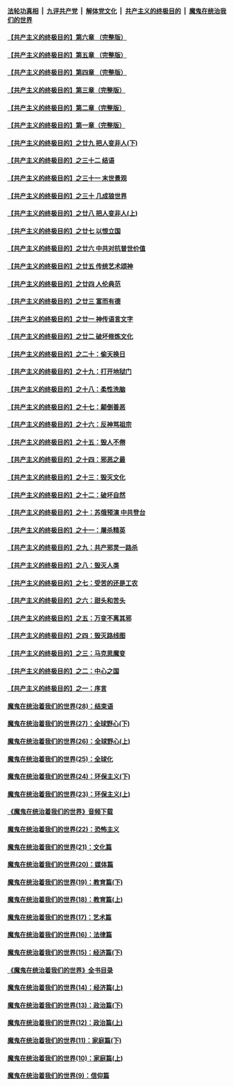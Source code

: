 ####  [法轮功真相](../../../../basic/blob/master/README.md?t=05030501) &nbsp;|&nbsp; [九评共产党](../../../../9ping.md/blob/master/README.md?t=05030501) &nbsp;|&nbsp; [解体党文化](../../../../jtdwh.md/blob/master/README.md?t=05030501)  &nbsp;|&nbsp; [共产主义的终极目的](../../../../gczydzjmd.md/blob/master/README.md?t=05030501) &nbsp;|&nbsp; [魔鬼在统治我们的世界](../../../../mgztzwmdsj.md/blob/master/README.md?t=05030501) 

#### [【共产主义的终极目的】第六章 （完整版）](../pages/nsc422/n11428913.md?t=05030501) 

#### [【共产主义的终极目的】第五章 （完整版）](../pages/nsc422/n11428912.md?t=05030501) 

#### [【共产主义的终极目的】第四章 （完整版）](../pages/nsc422/n11428907.md?t=05030501) 

#### [【共产主义的终极目的】第三章（完整版）](../pages/nsc422/n11428848.md?t=05030501) 

#### [【共产主义的终极目的】第二章（完整版）](../pages/nsc422/n11428831.md?t=05030501) 

#### [【共产主义的终极目的】第一章（完整版）](../pages/nsc422/n11417651.md?t=05030501) 

#### [【共产主义的终极目的】之廿九 把人变非人(下)](../pages/nsc422/n11344140.md?t=05030501) 

#### [【共产主义的终极目的】之三十二 结语](../pages/nsc422/n11360535.md?t=05030501) 

#### [【共产主义的终极目的】之三十一 末世景观](../pages/nsc422/n11351129.md?t=05030501) 

#### [【共产主义的终极目的】之三十 几成狼世界](../pages/nsc422/n11348280.md?t=05030501) 

#### [【共产主义的终极目的】之廿八 把人变非人(上)](../pages/nsc422/n11340492.md?t=05030501) 

#### [【共产主义的终极目的】之廿七 以恨立国](../pages/nsc422/n11336944.md?t=05030501) 

#### [【共产主义的终极目的】之廿六 中共对抗普世价值](../pages/nsc422/n11324785.md?t=05030501) 

#### [【共产主义的终极目的】之廿五 传统艺术颂神](../pages/nsc422/n11296396.md?t=05030501) 

#### [【共产主义的终极目的】之廿四 人伦典范](../pages/nsc422/n11296397.md?t=05030501) 

#### [【共产主义的终极目的】之廿三 富而有德](../pages/nsc422/n11283598.md?t=05030501) 

#### [【共产主义的终极目的】之廿一 神传语言文字](../pages/nsc422/n11263265.md?t=05030501) 

#### [【共产主义的终极目的】之廿二 破坏修炼文化](../pages/nsc422/n11245728.md?t=05030501) 

#### [【共产主义的终极目的】之二十：偷天换日](../pages/nsc422/n11238846.md?t=05030501) 

#### [【共产主义的终极目的】之十九：打开地狱门](../pages/nsc422/n11206376.md?t=05030501) 

#### [【共产主义的终极目的】之十八：柔性洗脑](../pages/nsc422/n11199994.md?t=05030501) 

#### [【共产主义的终极目的】之十七：颠倒善恶](../pages/nsc422/n11179782.md?t=05030501) 

#### [【共产主义的终极目的】之十六：反神骂祖宗](../pages/nsc422/n11166798.md?t=05030501) 

#### [【共产主义的终极目的】之十五：毁人不倦](../pages/nsc422/n11166792.md?t=05030501) 

#### [【共产主义的终极目的】之十四：邪恶之最](../pages/nsc422/n11150249.md?t=05030501) 

#### [【共产主义的终极目的】之十三：毁灭文化](../pages/nsc422/n11135227.md?t=05030501) 

#### [【共产主义的终极目的】之十二：破坏自然](../pages/nsc422/n11135214.md?t=05030501) 

#### [【共产主义的终极目的】之十：苏俄预演 中共登台](../pages/nsc422/n11118424.md?t=05030501) 

#### [【共产主义的终极目的】之十一：屠杀精英](../pages/nsc422/n11118442.md?t=05030501) 

#### [【共产主义的终极目的】之九：共产邪灵一路杀](../pages/nsc422/n11114139.md?t=05030501) 

#### [【共产主义的终极目的】之八：毁灭人类](../pages/nsc422/n11108503.md?t=05030501) 

#### [【共产主义的终极目的】之七：受苦的还是工农](../pages/nsc422/n11101809.md?t=05030501) 

#### [【共产主义的终极目的】之六：甜头和苦头](../pages/nsc422/n11096971.md?t=05030501) 

#### [【共产主义的终极目的】之五：万变不离其邪](../pages/nsc422/n11091285.md?t=05030501) 

#### [【共产主义的终极目的】之四：毁灭路线图](../pages/nsc422/n11086284.md?t=05030501) 

#### [【共产主义的终极目的】之三：马克思魔变](../pages/nsc422/n11061941.md?t=05030501) 

#### [【共产主义的终极目的】之二：中心之国](../pages/nsc422/n11047728.md?t=05030501) 

#### [【共产主义的终极目的】之一：序言](../pages/nsc422/n11086077.md?t=05030501) 

#### [魔鬼在统治着我们的世界(28)：结束语](../pages/nsc422/n10936246.md?t=05030501) 

#### [魔鬼在统治着我们的世界(27)：全球野心(下)](../pages/nsc422/n10928319.md?t=05030501) 

#### [魔鬼在统治着我们的世界(26)：全球野心(上)](../pages/nsc422/n10900318.md?t=05030501) 

#### [魔鬼在统治着我们的世界(25)：全球化](../pages/nsc422/n10788205.md?t=05030501) 

#### [魔鬼在统治着我们的世界(24)：环保主义(下)](../pages/nsc422/n10695307.md?t=05030501) 

#### [魔鬼在统治着我们的世界(23)：环保主义(上)](../pages/nsc422/n10688613.md?t=05030501) 

#### [《魔鬼在统治着我们的世界》音频下载](../pages/nsc422/n10635553.md?t=05030501) 

#### [魔鬼在统治着我们的世界(22)：恐怖主义](../pages/nsc422/n10614727.md?t=05030501) 

#### [魔鬼在统治着我们的世界(21)：文化篇](../pages/nsc422/n10597706.md?t=05030501) 

#### [魔鬼在统治着我们的世界(20)：媒体篇](../pages/nsc422/n10586579.md?t=05030501) 

#### [魔鬼在统治着我们的世界(19)：教育篇(下)](../pages/nsc422/n10564808.md?t=05030501) 

#### [魔鬼在统治着我们的世界(18)：教育篇(上)](../pages/nsc422/n10526970.md?t=05030501) 

#### [魔鬼在统治着我们的世界(17)：艺术篇](../pages/nsc422/n10499093.md?t=05030501) 

#### [魔鬼在统治着我们的世界(16)：法律篇](../pages/nsc422/n10485969.md?t=05030501) 

#### [魔鬼在统治着我们的世界(15)：经济篇(下)](../pages/nsc422/n10469975.md?t=05030501) 

#### [《魔鬼在统治着我们的世界》全书目录](../pages/nsc422/n10464261.md?t=05030501) 

#### [魔鬼在统治着我们的世界(14)：经济篇(上)](../pages/nsc422/n10457370.md?t=05030501) 

#### [魔鬼在统治着我们的世界(13)：政治篇(下)](../pages/nsc422/n10448270.md?t=05030501) 

#### [魔鬼在统治着我们的世界(12)：政治篇(上)](../pages/nsc422/n10444576.md?t=05030501) 

#### [魔鬼在统治着我们的世界(11)：家庭篇(下)](../pages/nsc422/n10440961.md?t=05030501) 

#### [魔鬼在统治着我们的世界(10)：家庭篇(上)](../pages/nsc422/n10435448.md?t=05030501) 

#### [魔鬼在统治着我们的世界(9)：信仰篇](../pages/nsc422/n10432159.md?t=05030501) 

